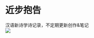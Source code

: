 ﻿近步抱告
======
汉语新诗学诗记录，不定期更新创作&笔记<br>
![](https://github.com/QiaowenYoung/poemsByQwY/edit/master/公众号更新.jpeg)
